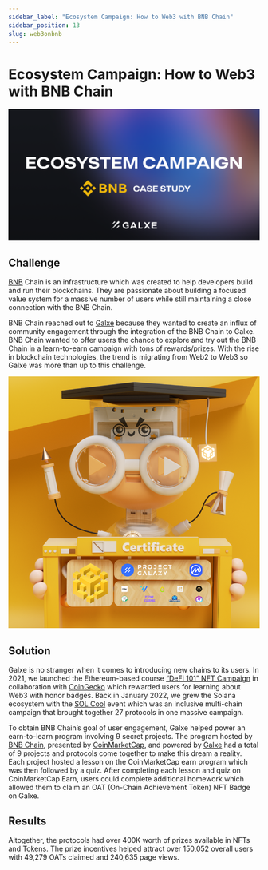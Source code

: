 ```yaml
---
sidebar_label: "Ecosystem Campaign: How to Web3 with BNB Chain"
sidebar_position: 13
slug: web3onbnb
---
```

# Ecosystem Campaign: How to Web3 with BNB Chain

![](assets/bnb-chain-case-study-banner.png)

## Challenge

[BNB](assets/how-to-web3-bnb.png) Chain is an infrastructure which was created to help developers build and run their blockchains. They are passionate about building a focused value system for a massive number of users while still maintaining a close connection with the BNB Chain.

BNB Chain reached out to [Galxe](https://twitter.com/GalxeHQ) because they wanted to create an influx of community engagement through the integration of the BNB Chain to Galxe. BNB Chain wanted to offer users the chance to explore and try out the BNB Chain in a learn-to-earn campaign with tons of rewards/prizes. With the rise in blockchain technologies, the trend is migrating from Web2 to Web3 so Galxe was more than up to this challenge. 

![Untitled](assets/how-to-web3-bnb-nft.png)

## Solution

Galxe is no stranger when it comes to introducing new chains to its users. In 2021, we launched the Ethereum-based course [“DeFi 101” NFT Campaign](https://blog.galxe.com/coingecko-introduces-defi-101-nft-campaign-on-project-galaxy-4bdae4f0f539) in collaboration with [CoinGecko](https://galxe.com/coingecko) which rewarded users for learning about Web3 with honor badges. Back in January 2022, we grew the Solana ecosystem with the [SOL Cool](https://blog.galxe.com/project-galaxy-sol-cool-2022-event-recap-8e40f066a00b) event which was an inclusive multi-chain campaign that brought together 27 protocols in one massive campaign. 

To obtain BNB Chain’s goal of user engagement, Galxe helped power an earn-to-learn program involving 9 secret projects. The program hosted by [BNB Chain](https://twitter.com/BNBCHAIN), presented by [CoinMarketCap](https://twitter.com/CoinMarketCap), and powered by [Galxe](https://twitter.com/GalxeHQ) had a total of 9 projects and protocols come together to make this dream a reality. Each project hosted a lesson on the CoinMarketCap earn program which was then followed by a quiz. After completing each lesson and quiz on CoinMarketCap Earn, users could complete additional homework which allowed them to claim an OAT (On-Chain Achievement Token) NFT Badge on Galxe.

## Results

Altogether, the protocols had over 400K worth of prizes available in NFTs and Tokens. The prize incentives helped attract over 150,052 overall users with 49,279 OATs claimed and 240,635 page views.
